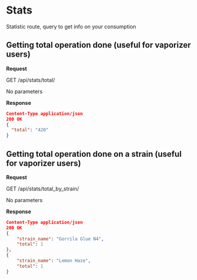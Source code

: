 # Stats
Statistic route, query to get info on your consumption

## Getting total operation done (useful for vaporizer users)

**Request**

GET /api/stats/total/

No parameters

**Response**

```json
Content-Type application/json
200 OK 
{
  "total": "420"
}
```

## Getting total operation done on a strain (useful for vaporizer users)

**Request**

GET /api/stats/total\_by\_strain/

No parameters

**Response**

```json
Content-Type application/json
200 OK 
{
	"strain_name": "Gorrila Glue N4",
	"total": 1
},
{
	"strain_name": "Lemon Haze",
	"total": 1
}
```
